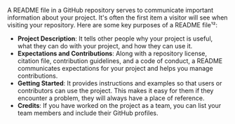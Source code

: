 A README file in a GitHub repository serves to communicate important information about your project. It's often the first item a visitor will see when visiting your repository. Here are some key purposes of a README file¹²:

- **Project Description**: It tells other people why your project is useful, what they can do with your project, and how they can use it.
- **Expectations and Contributions**: Along with a repository license, citation file, contribution guidelines, and a code of conduct, a README communicates expectations for your project and helps you manage contributions.
- **Getting Started**: It provides instructions and examples so that users or contributors can use the project. This makes it easy for them if they encounter a problem, they will always have a place of reference.
- **Credits**: If you have worked on the project as a team, you can list your team members and include their GitHub profiles.


